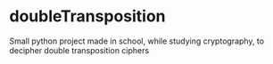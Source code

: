 # doubleTransposition
Small python project made in school, while studying cryptography, to decipher double transposition ciphers
